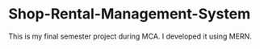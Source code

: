# Shop-Rental-Management-System
This is my final semester project during MCA. I developed it using MERN.
